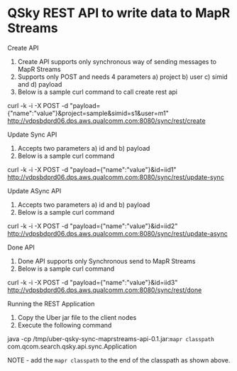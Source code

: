 # QSky REST API to write data to MapR Streams

Create API

1) Create API supports only synchronous way of sending messages to MapR Streams
2) Supports only POST and needs 4 parameters a) project b) user c) simid and d) payload
3) Below is a sample curl command to call create rest api

curl -k -i  -X POST -d "payload={\"name\":\"value\"}&project=sample&simid=s1&user=m1" http://vdpsbdprd06.dps.aws.qualcomm.com:8080/sync/rest/create

Update Sync API

1) Accepts two parameters a) id and b) payload
2) Below is a sample curl command

curl -k -i  -X POST -d "payload={\"name\":\"value\"}&id=iid1" http://vdpsbdprd06.dps.aws.qualcomm.com:8080/sync/rest/update-sync

Update ASync API

1) Accepts two parameters a) id and b) payload
2) Below is a sample curl command

curl -k -i  -X POST -d "payload={\"name\":\"value\"}&id=iid2" http://vdpsbdprd06.dps.aws.qualcomm.com:8080/sync/rest/update-async

Done API

1) Done API supports only Synchronous send to MapR Streams
2) Below is a sample curl command

curl -k -i  -X POST -d "payload={\"name\":\"value\"}&id=iid3" http://vdpsbdprd06.dps.aws.qualcomm.com:8080/sync/rest/done

Running the REST Application

1) Copy the Uber jar file to the client nodes
2) Execute the following command

java -cp /tmp/uber-qsky-sync-maprstreams-api-0.1.jar:`mapr classpath` com.qcom.search.qsky.api.sync.Application

NOTE - add the `mapr classpath` to the end of the classpath as shown above.